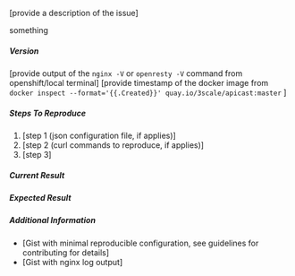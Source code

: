 [provide a description of the issue]

something


##### Version

[provide output of the `nginx -V` or `openresty -V` command from openshift/local terminal]
[provide timestamp of the docker image from `docker inspect --format='{{.Created}}' quay.io/3scale/apicast:master` ]

##### Steps To Reproduce

1. [step 1 (json configuration file, if applies)]
2. [step 2 (curl commands to reproduce, if applies)]
3. [step 3]

##### Current Result

##### Expected Result

##### Additional Information

* [Gist with minimal reproducible configuration, see guidelines for contributing for details]
* [Gist with nginx log output]
